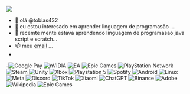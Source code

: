 
![](https://steamuserimages-a.akamaihd.net/ugc/1769320890864885470/62742FEAAF6D1618B39119DEB44A0320E9FBEEFD/?imw=5000&imh=5000&ima=fit&impolicy=Letterbox&imcolor=%23000000&letterbox=false)
- 👋 olá @tobias432
- 👀 eu estou interesado em aprender linguagem de programasão ...
- 🌱 recemte mente estava aprendendo linguagem de programasao java script e scratch...
- 📫 meu [email](tobias.reis@escola.pr.gov.br) ...
- 
-![Google Pay](https://img.shields.io/badge/GooglePay-%233780F1.svg?style=for-the-badge&logo=Google-Pay&logoColor=white)
![nVIDIA](https://img.shields.io/badge/cuda-000000.svg?style=for-the-badge&logo=nVIDIA&logoColor=green)
![EA](https://img.shields.io/badge/ea-%23000000.svg?style=for-the-badge&logo=ea&logoColor=white)
![Epic Games](https://img.shields.io/badge/epicgames-%23313131.svg?style=for-the-badge&logo=epicgames&logoColor=white)
![PlayStation Network](https://img.shields.io/badge/PSN-%230070D1.svg?style=for-the-badge&logo=Playstation&logoColor=white)
![Steam](https://img.shields.io/badge/steam-%23000000.svg?style=for-the-badge&logo=steam&logoColor=white)
![Unity](https://img.shields.io/badge/unity-%23000000.svg?style=for-the-badge&logo=unity&logoColor=white)
![Xbox](https://img.shields.io/badge/xbox-%23107C10.svg?style=for-the-badge&logo=xbox&logoColor=white)
![Playstation 5](https://img.shields.io/badge/Playstation%205-003791?style=for-the-badge&logo=playstation-5&logoColor=white)
![Spotify](https://img.shields.io/badge/Spotify-1ED760?style=for-the-badge&logo=spotify&logoColor=white)
![Android](https://img.shields.io/badge/Android-3DDC84?style=for-the-badge&logo=android&logoColor=white)
![Linux](https://img.shields.io/badge/Linux-FCC624?style=for-the-badge&logo=linux&logoColor=black)
![Meta](https://img.shields.io/badge/Meta-%230467DF.svg?style=for-the-badge&logo=Meta&logoColor=white)
![Discord](https://img.shields.io/badge/Discord-%235865F2.svg?style=for-the-badge&logo=discord&logoColor=white)
![TikTok](https://img.shields.io/badge/TikTok-%23000000.svg?style=for-the-badge&logo=TikTok&logoColor=white)
![Xiaomi](https://img.shields.io/badge/Xiaomi-%23FF6900.svg?style=for-the-badge&logo=xiaomi&logoColor=white)
![ChatGPT](https://img.shields.io/badge/chatGPT-74aa9c?style=for-the-badge&logo=openai&logoColor=white)
![Binance](https://img.shields.io/badge/Binance-FCD535?style=for-the-badge&logo=binance&logoColor=white)
![Adobe](https://img.shields.io/badge/adobe-%23FF0000.svg?style=for-the-badge&logo=adobe&logoColor=white)
![Wikipedia](https://img.shields.io/badge/Wikipedia-%23000000.svg?style=for-the-badge&logo=wikipedia&logoColor=white)
![Epic Games](https://img.shields.io/badge/epicgames-%23313131.svg?style=for-the-badge&logo=epicgames&logoColor=white)
<!---
comentario serve para esconder ou ocutar dados
--->
